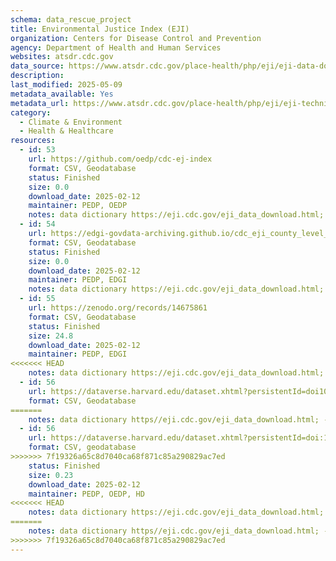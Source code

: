 ```yaml
---
schema: data_rescue_project 
title: Environmental Justice Index (EJI)
organization: Centers for Disease Control and Prevention
agency: Department of Health and Human Services
websites: atsdr.cdc.gov
data_source: https://www.atsdr.cdc.gov/place-health/php/eji/eji-data-download.html
description: 
last_modified: 2025-05-09
metadata_available: Yes
metadata_url: https://www.atsdr.cdc.gov/place-health/php/eji/eji-technical-documentation.html
category:
  - Climate & Environment 
  - Health & Healthcare 
resources:
  - id: 53
    url: https://github.com/oedp/cdc-ej-index
    format: CSV, Geodatabase
    status: Finished
    size: 0.0
    download_date: 2025-02-12
    maintainer: PEDP, OEDP
    notes: data dictionary https://eji.cdc.gov/eji_data_download.html; - map https://onemap.cdc.gov/portal/apps/sites/#/eji-explorer
  - id: 54
    url: https://edgi-govdata-archiving.github.io/cdc_eji_county_level_reports/
    format: CSV, Geodatabase
    status: Finished
    size: 0.0
    download_date: 2025-02-12
    maintainer: PEDP, EDGI
    notes: data dictionary https://eji.cdc.gov/eji_data_download.html; - map https://onemap.cdc.gov/portal/apps/sites/#/eji-explorer
  - id: 55
    url: https://zenodo.org/records/14675861
    format: CSV, Geodatabase
    status: Finished
    size: 24.8
    download_date: 2025-02-12
    maintainer: PEDP, EDGI
<<<<<<< HEAD
    notes: data dictionary https://eji.cdc.gov/eji_data_download.html; - map https://onemap.cdc.gov/portal/apps/sites/#/eji-explorer
  - id: 56
    url: https://dataverse.harvard.edu/dataset.xhtml?persistentId=doi10.7910/DVN/ZVKXVQ
    format: CSV, Geodatabase
=======
    notes: data dictionary https//eji.cdc.gov/eji_data_download.html; - map https//onemap.cdc.gov/portal/apps/sites/#/eji-explorer
  - id: 56
    url: https://dataverse.harvard.edu/dataset.xhtml?persistentId=doi:10.7910/DVN/ZVKXVQ
    format: CSV, geodatabase
>>>>>>> 7f19326a65c8d7040ca68f871c85a290829ac7ed
    status: Finished
    size: 0.23
    download_date: 2025-02-12
    maintainer: PEDP, OEDP, HD
<<<<<<< HEAD
    notes: data dictionary https://eji.cdc.gov/eji_data_download.html; - map https://onemap.cdc.gov/portal/apps/sites/#/eji-explorer
=======
    notes: data dictionary https//eji.cdc.gov/eji_data_download.html; - map https//onemap.cdc.gov/portal/apps/sites/#/eji-explorer
>>>>>>> 7f19326a65c8d7040ca68f871c85a290829ac7ed
---
```

